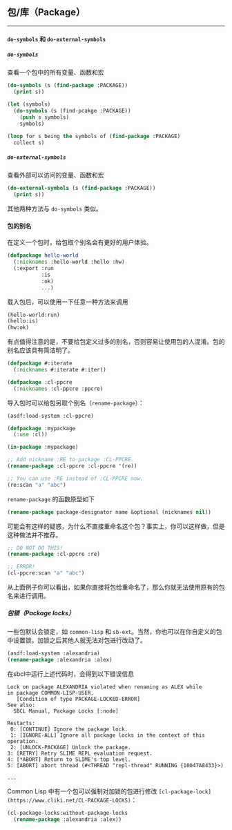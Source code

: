 ## 包/库（Package）

---

#### `do-symbols` 和 `do-external-symbols`

##### `do-symbols`

查看一个包中的所有变量、函数和宏
~~~lisp
(do-symbols (s (find-package :PACKAGE))
  (print s))
~~~

~~~lisp
(let (symbols)
  (do-symbols (s (find-pcakge :PACKAGE))
    (push s symbols)
	symbols)
~~~

~~~lisp
(loop for s being the symbols of (find-package :PACKAGE)
  collect s)
~~~

##### `do-external-symbols`

查看外部可以访问的变量、函数和宏

~~~lisp
(do-external-symbols (s (find-package :PACKAGE))
  (print s))
~~~

其他两种方法与 `do-symbols` 类似。

#### 包的别名

在定义一个包时，给包取个别名会有更好的用户体验。

~~~lisp
(defpackage hello-world
  (:nicknames :hello-world :hello :hw)
  (:export :run
           :is
		   :ok)
		   ...)
~~~

载入包后，可以使用一下任意一种方法来调用
~~~lisp
(hello-world:run)
(hello:is)
(hw:ok)
~~~

有点值得注意的是，不要给包定义过多的别名，否则容易让使用包的人混淆。包的别名应该具有简洁明了。
~~~lisp
(defpackage #:iterate
  (:nicknames #:iterate #:iter))

(defpackage :cl-ppcre
  (:nicknames :cl-ppcre :ppcre)
~~~

导入包时可以给包另取个别名（`rename-package`）：
~~~lisp
(asdf:load-system :cl-ppcre)

(defpackage :mypackage
  (:use :cl))

(in-package :mypackage)

;; Add nickname :RE to package :CL-PPCRE.
(rename-package :cl-ppcre :cl-ppcre '(re))

;; You can use :RE instead of :CL-PPCRE now.
(re:scan "a" "abc")
~~~

`rename-package` 的函数原型如下
~~~lisp
(rename-package package-designator name &optional (nicknames nil))
~~~

可能会有这样的疑惑，为什么不直接重命名这个包？事实上，你可以这样做，但是这种做法并不推荐。
~~~lisp
;; DO NOT DO THIS!
(rename-package :cl-ppcre :re)

;; ERROR!
(cl-ppcre:scan "a" "abc")
~~~
从上面例子你可以看出，如果你直接将包给重命名了，那么你就无法使用原有的包名来进行调用。

##### 包锁（Package locks）

一些包默认会锁定，如 `common-lisp` 和 `sb-ext`。当然，你也可以在你自定义的包中设置锁。加锁之后其他人就无法对包进行改动了。
~~~lisp
(asdf:load-system :alexandria)
(rename-package :alexandria :alex)
~~~
在sbcl中运行上述代码时，会得到以下错误信息
```
Lock on package ALEXANDRIA violated when renaming as ALEX while
in package COMMON-LISP-USER.
   [Condition of type PACKAGE-LOCKED-ERROR]
See also:
  SBCL Manual, Package Locks [:node]

Restarts:
 0: [CONTINUE] Ignore the package lock.
 1: [IGNORE-ALL] Ignore all package locks in the context of this operation.
 2: [UNLOCK-PACKAGE] Unlock the package.
3: [RETRY] Retry SLIME REPL evaluation request.
4: [*ABORT] Return to SLIME's top level.
5: [ABORT] abort thread (#<THREAD "repl-thread" RUNNING {10047A8433}>)

...
```

Common Lisp 中有一个包可以强制对加锁的包进行修改 `[cl-package-lock](https://www.cliki.net/CL-PACKAGE-LOCKS)`：
~~~lisp
(cl-package-locks:without-package-locks
  (rename-package :alexandria :alex))
~~~
